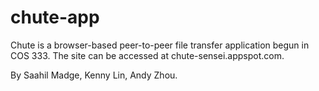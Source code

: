 chute-app
=========

Chute is a browser-based peer-to-peer file transfer application begun in COS 333. The site can be accessed at chute-sensei.appspot.com.

By Saahil Madge, Kenny Lin, Andy Zhou.


